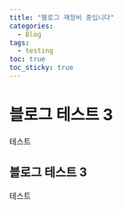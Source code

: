 ```yaml
---
title: "블로그 재정비 중입니다"
categories:
  - Blog
tags:
  - testing
toc: true
toc_sticky: true
---
```


# 블로그 테스트 3

테스트

## 블로그 테스트 3

테스트